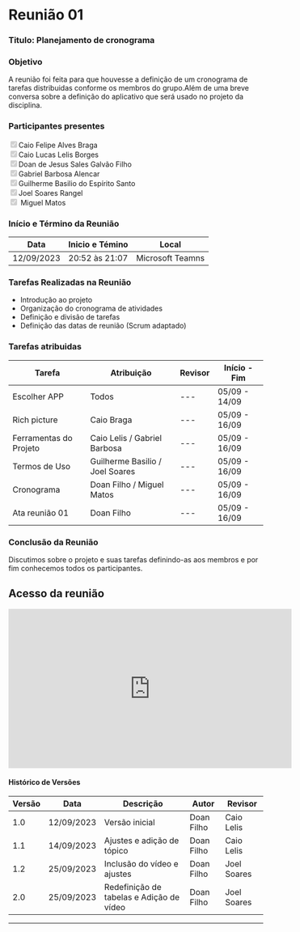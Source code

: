 # **Reunião 01** 
### **Titulo**: Planejamento de cronograma 

### **Objetivo**
A reunião foi feita para que houvesse a definição de um cronograma de tarefas distribuidas conforme os membros do grupo.Além de uma breve conversa sobre a definição do aplicativo que será usado no projeto da disciplina. 
### **Participantes presentes**
<label><input type="checkbox" checked disabled>Caio Felipe Alves Braga</label><br>
<label><input type="checkbox" checked disabled>Caio Lucas Lelis Borges</label><br>
<label><input type="checkbox" checked disabled>Doan de Jesus Sales Galvão Filho</label><br>
<label><input type="checkbox" checked disabled>Gabriel Barbosa Alencar</label><br>
<label><input type="checkbox" checked disabled>Guilherme Basilio do Espírito Santo</label><br>
<label><input type="checkbox" checked disabled>Joel Soares Rangel</label><br>
<label><input type="checkbox" checked disabled> Miguel Matos</label><br>

### **Início e Término da Reunião**

| Data       | Inicio e Témino | Local            |
|------------|-----------------|------------------|
| 12/09/2023 | 20:52 às 21:07  | Microsoft Teamns |

### **Tarefas Realizadas na Reunião**

- Introdução ao projeto 
- Organização do cronograma de atividades
- Definição e divisão de tarefas
- Definição das datas de reunião (Scrum adaptado)

### **Tarefas atribuidas** 
| Tarefa | Atribuição | Revisor | Início  -  Fim|
|--------|------------|---------|----------------|
|Escolher APP |  Todos| --- |05/09 - 14/09|
|Rich picture | Caio Braga | --- | 05/09 - 16/09|   
|Ferramentas do Projeto | Caio Lelis / Gabriel Barbosa   | --- | 05/09 - 16/09|
|Termos de Uso| Guilherme Basilio / Joel Soares  | --- | 05/09 - 16/09|
|Cronograma | Doan Filho / Miguel Matos | --- | 05/09 - 16/09 |
|Ata reunião 01 |Doan Filho | --- | 05/09 - 16/09|






### **Conclusão da Reunião**

Discutimos sobre o projeto e suas tarefas definindo-as aos membros e por fim conhecemos todos os participantes.

## **Acesso da reunião**

<iframe width="560" height="315" src="https://www.youtube.com/embed/Vd3OOwGRwXA?si=Iw52fEDkrzrjy18Q" title="YouTube video player" frameborder="0" allow="accelerometer; autoplay; clipboard-write; encrypted-media; gyroscope; picture-in-picture; web-share" allowfullscreen></iframe>

#### Histórico de Versões

| Versão | Data       | Descrição            | Autor          | Revisor        |
|--------|------------|----------------------|----------------|--------------- |
| 1.0    | 12/09/2023 | Versão inicial       | Doan Filho | Caio Lelis |
| 1.1    | 14/09/2023 | Ajustes e adição de tópico       | Doan Filho | Caio Lelis|
| 1.2    | 25/09/2023 | Inclusão do vídeo e ajustes|   Doan Filho   | Joel Soares | 
| 2.0    | 25/09/2023 | Redefinição de tabelas e Adição de vídeo|  Doan Filho | Joel Soares |

---


